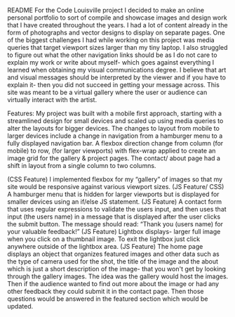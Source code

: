 README
For the Code Louisville project I decided to make an online personal portfolio to sort of compile and showcase images and design work that I have created throughout the years. I had a lot of content already in the form of photographs and vector designs to display on separate pages. One of the biggest challenges I had while working on this project was media queries that target viewport sizes larger than my tiny laptop. I also struggled to figure out what the other navigation links should be as I do not care to explain my work or write about myself- which goes against everything I learned  when obtaining my visual communications degree. I believe that art and visual messages should be interpreted by the viewer and if you have to explain it- then you did not succeed in getting your message across. This site was meant to be a virtual gallery where the user or audience can virtually interact with the artist.

Features:
My project was built with a mobile first approach, starting with a streamlined design for small devices and scaled up using  media queries to alter the layouts for bigger devices.
The changes to layout from mobile to larger devices include a change in navigation from a hamburger menu to a fully displayed navigation bar.
A flexbox direction change from column (for mobile) to row, (for larger viewports) with flex-wrap applied to create an image grid for the gallery & project pages.
The contact/ about page had a shift in layout from a single column to two columns.

(CSS Feature) I implemented flexbox for my “gallery” of images so that my site would be responsive against various viewport sizes.
(JS Feature/ CSS) A hamburger menu that is hidden for larger viewports but is displayed for smaller devices using an if/else JS statement.
(JS Feature) A contact form that uses regular expressions to validate the users input, and then uses that input (the users name) in a message that is displayed after the user clicks the submit button. The message should read: “Thank you (users name) for your valuable feedback!”
(JS Feature) Lightbox displays- larger full image when you click on a thumbnail image. To exit the lightbox just click anywhere outside of the lightbox area.
(JS Feature) The home page displays an object that organizes featured images and other data such as the type of camera used for the shot, the title of the image and the about which is just a short description of the image- that you won't get by looking through the gallery images. The idea was the gallery would host the images. Then if the audience wanted to find out more about the image or had any other feedback they could submit it in the contact page. Then those questions would be answered in the featured section which would be updated. 
